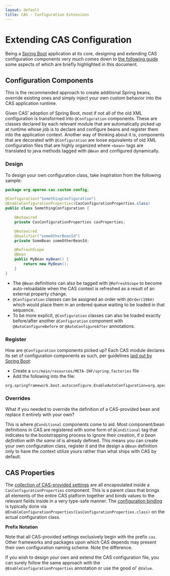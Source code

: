 ```yaml
---
layout: default
title: CAS - Configuration Extensions
---
```


# Extending CAS Configuration

Being a [Spring Boot](https://github.com/spring-projects/spring-boot) application at its core, designing and extending CAS configuration components very much comes down to [the following guide](https://docs.spring.io/spring-boot/docs/current/reference/html/boot-features-developing-auto-configuration.html) some aspects of which are briefly highlighted in this document.

## Configuration Components

This is the recommended approach to create additional Spring beans, override existing ones and simply inject your own custom behavior into the CAS application runtime.

Given CAS’ adoption of Spring Boot, most if not all of the old XML configuration is transformed into `@Configuration` components. These are classes declared by each relevant module that are automatically picked up at runtime whose job is to declare and configure beans and register them into the application context. Another way of thinking about it is, components that are decorated with `@Configuration` are loose equivalents of old XML configuration files that are highly organized where `<bean>` tags are translated to java methods tagged with `@Bean` and configured dynamically.

### Design

To design your own configuration class, take inspiration from the following sample:

```java
package org.apereo.cas.custom.config;

@Configuration("SomethingConfiguration")
@EnableConfigurationProperties(CasConfigurationProperties.class)
public class SomethingConfiguration {

    @Autowired
    private CasConfigurationProperties casProperties;

    @Autowired
    @Qualifier("someOtherBeanId")
    private SomeBean someOtherBeanId;

    @RefreshScope
    @Bean
    public MyBean myBean() {
        return new MyBean();
    }
} 
```

- The `@Bean` definitions can also be tagged with `@RefreshScope` to become auto-reloadable when the CAS context is refreshed as a result of an external property change.
- `@Configuration` classes can be assigned an order with `@Order(1984)` which would place them in an ordered queue waiting to be loaded in that sequence.
- To be more explicit, `@Configuration` classes can also be loaded exactly before/after another `@Configuration` component with `@AutoConfigureBefore` or `@AutoConfigureAfter` annotations.

### Register

How are `@Configuration` components picked up? Each CAS module declares its set of configuration components as such, per guidelines [laid out by Spring Boot](https://docs.spring.io/spring-boot/docs/current/reference/html/boot-features-developing-auto-configuration.html):

- Create a `src/main/resources/META-INF/spring.factories` file
- Add the following into the file:

```properties
org.springframework.boot.autoconfigure.EnableAutoConfiguration=org.apereo.cas.custom.config.SomethingConfiguration
```

### Overrides

What if you needed to override the definition of a CAS-provided bean and replace it entirely with your own?

This is where `@Conditional` components come to aid. Most component/bean definitions in CAS are registered with some form of `@Conditional` tag that indicates to the bootstrapping process to ignore their creation, if *a bean definition with the same id* is already defined. This means you can create your own configuration class, register it and the design a `@Bean` definition only to have the context utilize yours rather than what ships with CAS by default.

## CAS Properties

The [collection of CAS-provided settings](Configuration-Properties.html) are all encapsulated inside a `CasConfigurationProperties` component. This is a parent class that brings all elements of the entire CAS platform together and binds values to the relevant fields inside in a very type-safe manner. The [configuration binding](Configuration-Server-Management.html) is typically done via `@EnableConfigurationProperties(CasConfigurationProperties.class)` on the actual configuration class. 

<div class="alert alert-info"><strong>Prefix Notation</strong><p>Note that all CAS-provided settings exclusively begin with the prefix <code>cas</code>. Other frameworks and packages upon which CAS depends may present their own configuration naming scheme. Note the difference.</p></div>

If you wish to design your own and extend the CAS configuration file, you can surely follow the same approach with the `@EnableConfigurationProperties` annotation or use the good ol' `@Value`.
